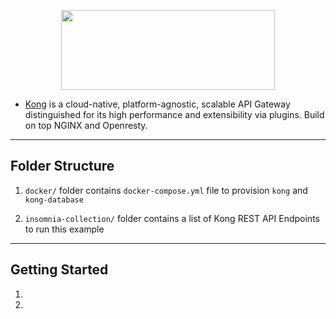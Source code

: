 
<p align="center">
  <img width="342" height="128" src="https://2tjosk2rxzc21medji3nfn1g-wpengine.netdna-ssl.com/wp-content/uploads/2018/08/kong-combination-mark-colors-128px.png">
</p>

- [Kong](https://konghq.com/) is a cloud-native, platform-agnostic, scalable API Gateway distinguished for its high performance and extensibility via plugins. Build on top NGINX and Openresty.

---

## Folder Structure
1. ``docker/`` folder contains ``docker-compose.yml`` file to provision ``kong`` and ``kong-database``

2. ``insomnia-collection/`` folder contains a list of Kong REST API Endpoints to run this example

---
## Getting Started

1.
2.
